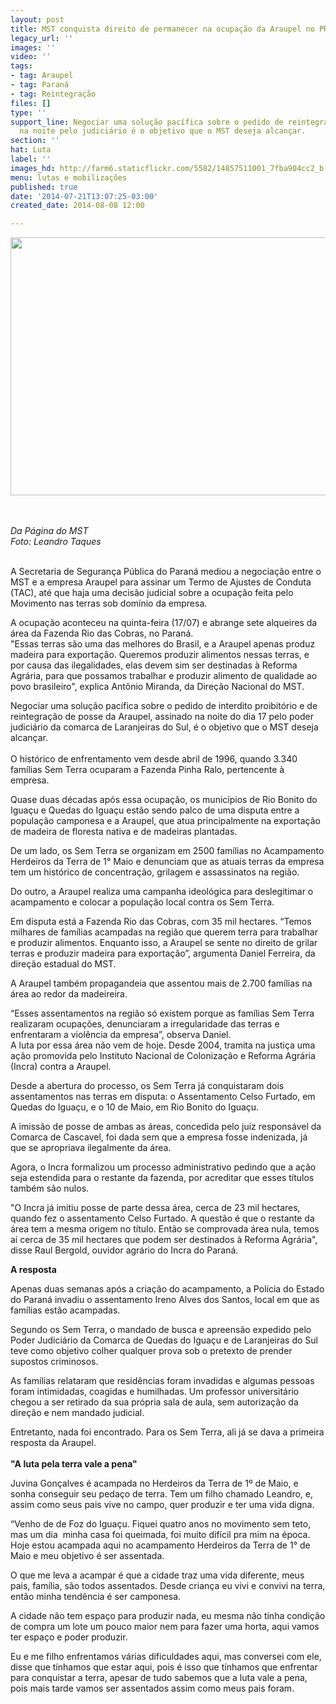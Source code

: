 ```yaml
---
layout: post
title: MST conquista direito de permanecer na ocupação da Araupel no PR
legacy_url: ''
images: ''
video: ''
tags:
- tag: Araupel
- tag: Paraná
- tag: Reintegração
files: []
type: ''
support_line: Negociar uma solução pacífica sobre o pedido de reintegração de posse  assinado
  na noite pelo judiciário é o objetivo que o MST deseja alcançar.
section: ''
hat: Luta
label: ''
images_hd: http://farm6.staticflickr.com/5582/14857511001_7fba904cc2_b.jpg
menu: lutas e mobilizações
published: true
date: '2014-07-21T13:07:25-03:00'
created_date: 2014-08-08 12:00

---
```

<p style="text-align:center"><img alt="" height="413" src="http://farm6.staticflickr.com/5582/14857511001_7fba904cc2_b.jpg" width="620" /></p>

<p><br />
<br />
<em>Da P&aacute;gina do MST<br />
Foto: Leandro Taques</em><br />
&nbsp;</p>

<p>A Secretaria de Seguran&ccedil;a P&uacute;blica do Paran&aacute; mediou a negocia&ccedil;&atilde;o entre o MST e a empresa Araupel para assinar um Termo de Ajustes de Conduta (TAC), at&eacute; que haja uma decis&atilde;o judicial sobre a ocupa&ccedil;&atilde;o feita pelo Movimento nas terras sob dom&iacute;nio da empresa.&nbsp;</p>

<p>A ocupa&ccedil;&atilde;o aconteceu na quinta-feira (17/07) e abrange sete alqueires da &aacute;rea da Fazenda Rio das Cobras, no Paran&aacute;.<br />
&quot;Essas terras s&atilde;o uma das melhores do Brasil, e a Araupel apenas produz madeira para exporta&ccedil;&atilde;o. Queremos produzir alimentos nessas terras, e por causa das ilegalidades, elas devem sim ser destinadas &agrave; Reforma Agr&aacute;ria, para que possamos trabalhar e produzir alimento de qualidade ao povo brasileiro&quot;, explica Ant&ocirc;nio Miranda, da Dire&ccedil;&atilde;o Nacional do MST.</p>

<p>Negociar uma solu&ccedil;&atilde;o pac&iacute;fica sobre o pedido de interdito proibit&oacute;rio e de reintegra&ccedil;&atilde;o de posse da Araupel, assinado na noite do dia 17 pelo poder judici&aacute;rio da comarca de Laranjeiras do Sul, &eacute; o objetivo que o MST deseja alcan&ccedil;ar.<br />
&nbsp;<br />
O hist&oacute;rico de enfrentamento vem desde abril de 1996, quando 3.340 fam&iacute;lias Sem Terra ocuparam a Fazenda Pinha Ralo, pertencente &agrave; empresa.&nbsp;</p>

<p>Quase duas d&eacute;cadas ap&oacute;s essa ocupa&ccedil;&atilde;o, os munic&iacute;pios de Rio Bonito do Igua&ccedil;u e Quedas do Igua&ccedil;u est&atilde;o sendo palco de uma disputa entre a popula&ccedil;&atilde;o camponesa e a Araupel, que atua principalmente na exporta&ccedil;&atilde;o de madeira de floresta nativa e de madeiras plantadas.</p>

<p>De um lado, os Sem Terra se organizam em 2500 fam&iacute;lias no Acampamento Herdeiros da Terra de 1&deg; Maio e denunciam que as atuais terras da empresa tem um hist&oacute;rico de concentra&ccedil;&atilde;o, grilagem e assassinatos na regi&atilde;o.</p>

<p>Do outro, a Araupel realiza uma campanha ideol&oacute;gica para deslegitimar o acampamento e colocar a popula&ccedil;&atilde;o local contra os Sem Terra.</p>

<p>Em disputa est&aacute; a Fazenda Rio das Cobras, com 35 mil hectares. &ldquo;Temos milhares de fam&iacute;lias acampadas na regi&atilde;o que querem terra para trabalhar e produzir alimentos. Enquanto isso, a Araupel se sente no direito de grilar terras e produzir madeira para exporta&ccedil;&atilde;o&rdquo;, argumenta Daniel Ferreira, da dire&ccedil;&atilde;o estadual do MST.</p>

<p>A Araupel tamb&eacute;m propagandeia que assentou mais de 2.700 fam&iacute;lias na &aacute;rea ao redor da madeireira.</p>

<p>&ldquo;Esses assentamentos na regi&atilde;o s&oacute; existem porque as fam&iacute;lias Sem Terra realizaram ocupa&ccedil;&otilde;es, denunciaram a irregularidade das terras e enfrentaram a viol&ecirc;ncia da empresa&rdquo;, observa Daniel.<br />
A luta por essa &aacute;rea n&atilde;o vem de hoje. Desde 2004, tramita na justi&ccedil;a uma a&ccedil;&atilde;o promovida pelo Instituto Nacional de Coloniza&ccedil;&atilde;o e Reforma Agr&aacute;ria (Incra) contra a Araupel.</p>

<p>Desde a abertura do processo, os Sem Terra j&aacute; conquistaram dois assentamentos nas terras em disputa: o Assentamento Celso Furtado, em Quedas do Igua&ccedil;u, e o 10 de Maio, em Rio Bonito do Igua&ccedil;u.</p>

<p>A imiss&atilde;o de posse de ambas as &aacute;reas, concedida pelo juiz respons&aacute;vel da Comarca de Cascavel, foi dada sem que a empresa fosse indenizada, j&aacute; que se apropriava ilegalmente da &aacute;rea.</p>

<p>Agora, o Incra formalizou um processo administrativo pedindo que a a&ccedil;&atilde;o seja estendida para o restante da fazenda, por acreditar que esses t&iacute;tulos tamb&eacute;m s&atilde;o nulos.</p>

<p>&quot;O Incra j&aacute; imitiu posse de parte dessa &aacute;rea, cerca de 23 mil hectares, quando fez o assentamento Celso Furtado. A quest&atilde;o &eacute; que o restante da &aacute;rea tem a mesma origem no t&iacute;tulo. Ent&atilde;o se comprovada &aacute;rea nula, temos a&iacute; cerca de 35 mil hectares que podem ser destinados &agrave; Reforma Agr&aacute;ria&quot;, disse Raul Bergold, ouvidor agr&aacute;rio do Incra do Paran&aacute;.</p>

<p><strong>A resposta</strong></p>

<p>Apenas duas semanas ap&oacute;s a cria&ccedil;&atilde;o do acampamento, a Pol&iacute;cia do Estado do Paran&aacute; invadiu o assentamento Ireno Alves dos Santos, local em que as fam&iacute;lias est&atilde;o acampadas.</p>

<p>Segundo os Sem Terra, o mandado de busca e apreens&atilde;o expedido pelo Poder Judici&aacute;rio da Comarca de Quedas do Igua&ccedil;u e de Laranjeiras do Sul teve como objetivo colher qualquer prova sob o pretexto de prender supostos criminosos.</p>

<p>As fam&iacute;lias relataram que resid&ecirc;ncias foram invadidas e algumas pessoas foram intimidadas, coagidas e humilhadas. Um professor universit&aacute;rio chegou a ser retirado da sua pr&oacute;pria sala de aula, sem autoriza&ccedil;&atilde;o da dire&ccedil;&atilde;o e nem mandado judicial.</p>

<p>Entretanto, nada foi encontrado. Para os Sem Terra, ali j&aacute; se dava a primeira resposta da Araupel.<br />
&nbsp;<br />
<strong>&quot;A luta pela terra vale a pena&quot;</strong></p>

<p>Juvina Gon&ccedil;alves &eacute; acampada no Herdeiros da Terra de 1&ordm; de Maio, e sonha conseguir seu peda&ccedil;o de terra. Tem um filho chamado Leandro, e, assim como seus pais vive no campo, quer produzir e ter uma vida digna.&nbsp;</p>

<p>&ldquo;Venho de de Foz do Igua&ccedil;u. Fiquei quatro anos no movimento sem teto, mas um dia &nbsp;minha casa foi queimada, foi muito dif&iacute;cil pra mim na &eacute;poca. Hoje estou acampada aqui no acampamento Herdeiros da Terra de 1&deg; de Maio e meu objetivo &eacute; ser assentada.</p>

<p>O que me leva a acampar &eacute; que a cidade traz uma vida diferente, meus pais, fam&iacute;lia, s&atilde;o todos assentados. Desde crian&ccedil;a eu vivi e convivi na terra, ent&atilde;o minha tend&ecirc;ncia &eacute; ser camponesa.</p>

<p>A cidade n&atilde;o tem espa&ccedil;o para produzir nada, eu mesma n&atilde;o tinha condi&ccedil;&atilde;o de compra um lote um pouco maior nem para fazer uma horta, aqui vamos ter espa&ccedil;o e poder produzir.&nbsp;</p>

<p>Eu e me filho enfrentamos v&aacute;rias dificuldades aqui, mas conversei com ele, disse que t&iacute;nhamos que estar aqui, pois &eacute; isso que t&iacute;nhamos que enfrentar para conquistar a terra, apesar de tudo sabemos que a luta vale a pena, pois mais tarde vamos ser assentados assim como meus pais foram.</p>
